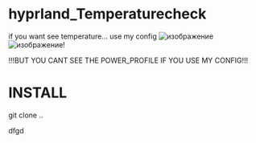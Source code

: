 # hyprland_Temperaturecheck
if you want see temperature... use my config
![изображение](https://github.com/lkopik/hyprland_Temperaturecheck/assets/81908442/663735a6-ac3f-4a5c-8f40-105b64b7e886)
![изображение](https://github.com/lkopik/hyprland_Temperaturecheck/assets/81908442/87462ee5-b442-4c89-b0eb-4fa103e7eb5e)!

!!!BUT YOU CANT SEE THE POWER_PROFILE IF YOU USE MY CONFIG!!!


# INSTALL
git clone ..


dfgd

